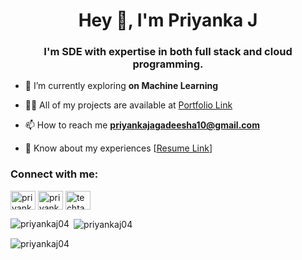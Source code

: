 <h1 align="center">Hey 👋, I'm Priyanka J</h1>
<h3 align="center">I'm SDE with expertise in both full stack and cloud programming.</h3>

- 🌱 I’m currently exploring **on Machine Learning**

- 👨‍💻 All of my projects are available at [Portfolio Link](https://portfolio-dashboard-lsc4.vercel.app/)

- 📫 How to reach me **priyankajagadeesha10@gmail.com**

- 📄 Know about my experiences [[Resume Link](https://drive.google.com/file/d/1TO4qzkUKhjV5YByTJDdjrLcXdANZlB_h/view?usp=sharing)]

<h3 align="left">Connect with me:</h3>
<p align="left">
<a href="https://codepen.io/priyankaj04" target="blank"><img align="center" src="https://raw.githubusercontent.com/rahuldkjain/github-profile-readme-generator/master/src/images/icons/Social/codepen.svg" alt="priyankaj04" height="30" width="40" /></a>
<a href="https://linkedin.com/in/priyanka-j-687572213" target="blank"><img align="center" src="https://raw.githubusercontent.com/rahuldkjain/github-profile-readme-generator/master/src/images/icons/Social/linked-in-alt.svg" alt="priyanka-j-687572213" height="30" width="40" /></a>
<a href="https://instagram.com/techtangoo" target="blank"><img align="center" src="https://raw.githubusercontent.com/rahuldkjain/github-profile-readme-generator/master/src/images/icons/Social/instagram.svg" alt="techtangoo" height="30" width="40" /></a>
</p>
<p><img align="left" src="https://github-readme-stats.vercel.app/api/top-langs?username=priyankaj04&theme=codeSTACKr&show_icons=true&locale=en&layout=compact&hide_border=true" alt="priyankaj04" /></p>

<p>&nbsp;<img align="center" src="https://github-readme-stats.vercel.app/api?username=priyankaj04&show_icons=true&locale=en&theme=codeSTACKr&hide_border=true" alt="priyankaj04" /></p>

<p><img align="center" src="https://github-readme-streak-stats.herokuapp.com/?user=priyankaj04&theme=codeSTACKr&hide_border=true" alt="priyankaj04" /></p>
